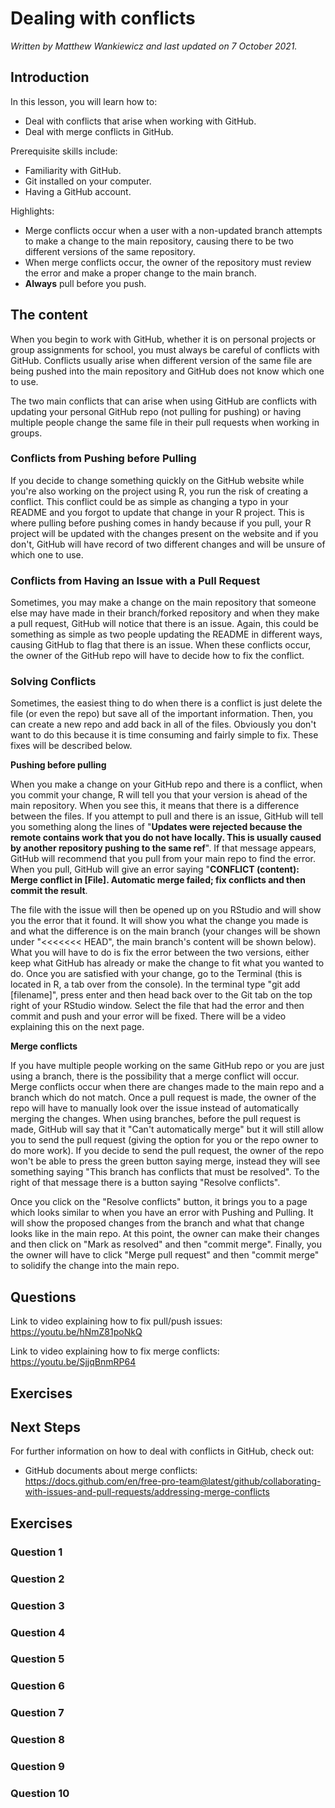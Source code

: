 


# Dealing with conflicts

*Written by Matthew Wankiewicz and last updated on 7 October 2021.*

## Introduction

In this lesson, you will learn how to:

- Deal with conflicts that arise when working with GitHub.
- Deal with merge conflicts in GitHub.

Prerequisite skills include:

- Familiarity with GitHub.
- Git installed on your computer.
- Having a GitHub account.

Highlights:

- Merge conflicts occur when a user with a non-updated branch attempts to make a change to the main repository, causing there to be two different versions of the same repository.
- When merge conflicts occur, the owner of the repository must review the error and make a proper change to the main branch.
- **Always** pull before you push.

## The content

When you begin to work with GitHub, whether it is on personal projects or group assignments for school, you must always be careful of conflicts with GitHub. Conflicts usually arise when different version of the same file are being pushed into the main repository and GitHub does not know which one to use. 

The two main conflicts that can arise when using GitHub are conflicts with updating your personal GitHub repo (not pulling for pushing) or having multiple people change the same file in their pull requests when working in groups.

### Conflicts from Pushing before Pulling

If you decide to change something quickly on the GitHub website while you're also working on the project using R, you run the risk of creating a conflict. This conflict could be as simple as changing a typo in your README and you forgot to update that change in your R project. This is where pulling before pushing comes in handy because if you pull, your R project will be updated with the changes present on the website and if you don't, GitHub will have record of two different changes and will be unsure of which one to use.

### Conflicts from Having an Issue with a Pull Request

Sometimes, you may make a change on the main repository that someone else may have made in their branch/forked repository and when they make a pull request, GitHub will notice that there is an issue. Again, this could be something as simple as two people updating the README in different ways, causing GitHub to flag that there is an issue. When these conflicts occur, the owner of the GitHub repo will have to decide how to fix the conflict.

### Solving Conflicts

Sometimes, the easiest thing to do when there is a conflict is just delete the file (or even the repo) but save all of the important information. Then, you can create a new repo and add back in all of the files. Obviously you don't want to do this because it is time consuming and fairly simple to fix. These fixes will be described below.

**Pushing before pulling**

When you make a change on your GitHub repo and there is a conflict, when you commit your change, R will tell you that your version is ahead of the main repository. When you see this, it means that there is a difference between the files. If you attempt to pull and there is an issue, GitHub will tell you something along the lines of "**Updates were rejected because the remote contains work that you do not have locally. This is usually caused by another repository pushing to the same ref**". If that message appears, GitHub will recommend that you pull from your main repo to find the error. When you pull, GitHub will give an error saying "**CONFLICT (content): Merge conflict in [File]. Automatic merge failed; fix conflicts and then commit the result**. 

The file with the issue will then be opened up on you RStudio and will show you the error that it found. It will show you what the change you made is and what the difference is on the main branch (your changes will be shown under "<<<<<<< HEAD", the main branch's content will be shown below). What you will have to do is fix the error between the two versions, either keep what GitHub has already or make the change to fit what you wanted to do. Once you are satisfied with your change, go to the Terminal (this is located in R, a tab over from the console). In the terminal type "git add [filename]", press enter and then head back over to the Git tab on the top right of your RStudio window. Select the file that had the error and then commit and push and your error will be fixed. There will be a video explaining this on the next page.

**Merge conflicts**

If you have multiple people working on the same GitHub repo or you are just using a branch, there is the possibility that a merge conflict will occur. Merge conflicts occur when there are changes made to the main repo and a branch which do not match. Once a pull request is made, the owner of the repo will have to manually look over the issue instead of automatically merging the changes. When using branches, before the pull request is made, GitHub will say that it "Can't automatically merge" but it will still allow you to send the pull request (giving the option for you or the repo owner to do more work). If you decide to send the pull request, the owner of the repo won't be able to press the green button saying merge, instead they will see something saying "This branch has conflicts that must be resolved". To the right of that message there is a button saying "Resolve conflicts". 

Once you click on the "Resolve conflicts" button, it brings you to a page which looks similar to when you have an error with Pushing and Pulling. It will show the proposed changes from the branch and what that change looks like in the main repo. At this point, the owner can make their changes and then click on "Mark as resolved" and then "commit merge". Finally, you the owner will have to click "Merge pull request" and then "commit merge" to solidify the change into the main repo.

## Questions

Link to video explaining how to fix pull/push issues: https://youtu.be/hNmZ81poNkQ

Link to video explaining how to fix merge conflicts: https://youtu.be/SjjqBnmRP64

## Exercises

<!-- ```{r q1Conflicts, echo=FALSE} -->
<!-- question("What should you do to first to avoid conflicts in R?", -->
<!--          answer("Pull then Push", correct = T), -->
<!--          answer("Push then Pull")) -->
<!-- ``` -->

<!-- ```{r q2Conflicts, echo=FALSE} -->
<!-- order <- c("Make changes in R", "Stage the changes", "Commit the changes",  -->
<!--            "Pull from your main branch", "Push the changes to your main branch") -->
<!-- question_rank("What is the proper order to change your GitHub repo from R", -->
<!--               answer(order, correct = TRUE), -->
<!--               answer(rev(order), correct = FALSE, message = "Wrong direction!"), -->
<!--               allow_retry = TRUE) -->
<!-- ``` -->

<!-- ```{r q3Conflicts, echo=FALSE} -->
<!-- question( -->
<!--   "What is the command you should write in Terminal when you encounter a conflict?", -->
<!--   answer("git add [filename]", correct = TRUE), -->
<!--   answer("git remove [filename]"), -->
<!--   answer("git replace [filename]"), -->
<!--   answer("git rid of [filename]") -->
<!-- ) -->
<!-- ``` -->

<!-- ```{r q4Conflicts, echo=FALSE} -->
<!-- error <- c("After error message, pull from the main repo", "Open up the file with the issue", -->
<!--            "Edit the error", "Use the 'git add' command", "Commit the change",  -->
<!--            "Pull from the main repo", "Push the changes to the main repo") -->
<!-- question_rank( -->
<!--   "When you encounter a conflict, what should you do?",  -->
<!--   answer(error, correct = TRUE), -->
<!--   answer(rev(error), correct = FALSE, message = "Wrong direction!"), -->
<!--   allow_retry = TRUE) -->
<!-- ``` -->

<!-- ```{r q5Conflicts, echo=FALSE} -->
<!-- question( -->
<!--   "True or false, merge conflicts occur when there are different commits for the same file?", -->
<!--   answer("TRUE", -->
<!--          correct = TRUE), -->
<!--   answer("FALSE") -->
<!-- ) -->
<!-- ``` -->


## Next Steps

For further information on how to deal with conflicts in GitHub, check out:

- GitHub documents about merge conflicts: https://docs.github.com/en/free-pro-team@latest/github/collaborating-with-issues-and-pull-requests/addressing-merge-conflicts



## Exercises

### Question 1

### Question 2

### Question 3

### Question 4

### Question 5

### Question 6

### Question 7

### Question 8

### Question 9

### Question 10
